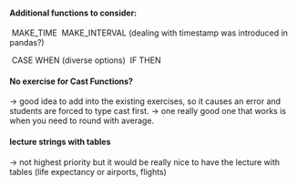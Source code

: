 #### Additional functions to consider:

​	MAKE_TIME
​	MAKE_INTERVAL (dealing with timestamp was introduced in pandas?)	

​	CASE WHEN (diverse options)
​	IF THEN

#### No exercise for Cast Functions?
-> good idea to add into the existing exercises, so it causes an error and students are forced to type cast first.
-> one really good one that works is when you need to round with average.

#### lecture strings with tables
-> not highest priority but it would be really nice to have the lecture with tables (life expectancy or airports, flights)
